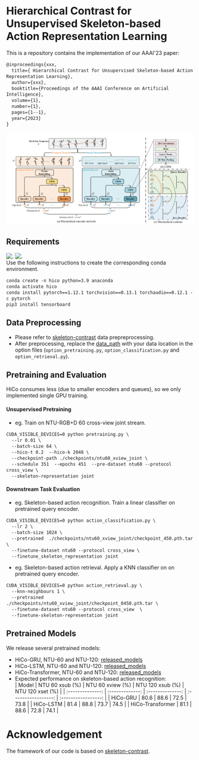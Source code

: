 # Hierarchical Contrast for Unsupervised Skeleton-based Action Representation Learning
This is a repository contains the implementation of our AAAI'23 paper:

```
@inproceedings{xxx,
  title={ Hierarchical Contrast for Unsupervised Skeleton-based Action Representation Learning},
  author={xxx},
  booktitle={Proceedings of the AAAI Conference on Artificial Intelligence},
  volume={1},
  number={1},
  pages={1--1},
  year={2023}
}
```
![image](./fig/hico.png)

## Requirements
![.](https://img.shields.io/badge/Python-3.9-yellow) ![.](https://img.shields.io/badge/Pytorch-1.12.1-yellow)  
Use the following instructions to create the corresponding conda environment. 
```
conda create -n hico python=3.9 anaconda
conda activate hico
conda install pytorch==1.12.1 torchvision==0.13.1 torchaudio==0.12.1 -c pytorch
pip3 install tensorboard
```

## Data Preprocessing
<!-- - Download raw [NTU-RGB+D 60 and 120](https://github.com/shahroudy/NTURGB-D). -->
- Please refer to [skeleton-contrast](https://github.com/fmthoker/skeleton-contrast) data prepreprocessing.
- After preprocessing, replace the [data_path](https://github.com/HuiGuanLab/HiCo/blob/081f97dd341e6e1a5884d7e75a9189aa233e96a3/options/options_pretraining.py#L17) with your data location in the option files (`option_pretraining.py`, `option_classification.py` and `option_retrieval.py`).

## Pretraining and Evaluation
HiCo consumes less (due to smaller encoders and queues), so we only implemented single GPU training.
#### Unsupervised Pretraining
- eg. Train on NTU-RGB+D 60 cross-view joint stream.
```
CUDA_VISIBLE_DEVICES=0 python pretraining.py \
  --lr 0.01 \
  --batch-size 64 \
  --hico-t 0.2  --hico-k 2048 \
  --checkpoint-path ./checkpoints/ntu60_xview_joint \
  --schedule 351  --epochs 451  --pre-dataset ntu60 --protocol cross_view \
  --skeleton-representation joint
```
#### Downstream Task Evaluation
- eg. Skeleton-based action recognition. Train a linear classifier on pretrained query encoder.
```
CUDA_VISIBLE_DEVICES=0 python action_classification.py \
  --lr 2 \
  --batch-size 1024 \
  --pretrained  ./checkpoints/ntu60_xview_joint/checkpoint_450.pth.tar \
  --finetune-dataset ntu60 --protocol cross_view \
  --finetune_skeleton_representation joint
```
- eg. Skeleton-based action retrieval. Apply a KNN classifier on on pretrained query encoder.
```
CUDA_VISIBLE_DEVICES=0 python action_retrieval.py \
  --knn-neighbours 1 \
  --pretrained  ./checkpoints/ntu60_xview_joint/checkpoint_0450.pth.tar \
  --finetune-dataset ntu60 --protocol cross_view  \
  --finetune-skeleton-representation joint
```
## Pretrained Models
We release several pretrained models:
- HiCo-GRU, NTU-60 and NTU-120: [released_models]()
- HiCo-LSTM, NTU-60 and NTU-120: [released_models]()
- HiCo-Transformer, NTU-60 and NTU-120: [released_models]()
- Expected performance on skeleton-based action recognition:  
|     Model        | NTU 60 xsub (%) | NTU 60 xview (%) |   NTU 120 xsub (%)   |   NTU 120 xset (%)   |
| :--------------: | :-------------: | :--------------: | :-----------------:  | :-----------------:  |
| HiCo-GRU         |      80.6      |      88.6         |       72.5           |      73.8            |
| HiCo-LSTM        |      81.4      |      88.8         |       73.7           |      74.5            |
| HiCo-Transformer |      81.1      |      88.6         |       72.8           |      74.1            | 

# Acknowledgement
The framework of our code is based on [skeleton-contrast](https://github.com/fmthoker/skeleton-contrast).
